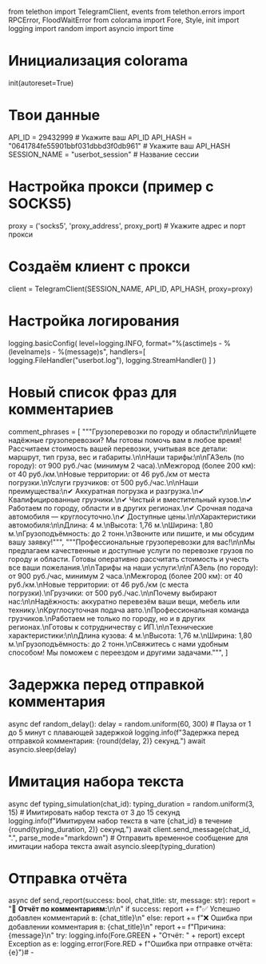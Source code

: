 from telethon import TelegramClient, events
from telethon.errors import RPCError, FloodWaitError
from colorama import Fore, Style, init
import logging
import random
import asyncio
import time

# Инициализация colorama
init(autoreset=True)

# Твои данные
API_ID = 29432999  # Укажите ваш API_ID
API_HASH = "0641784fe55901bbf031dbbd3f0db961"  # Укажите ваш API_HASH
SESSION_NAME = "userbot_session"  # Название сессии

# Настройка прокси (пример с SOCKS5)
proxy = ('socks5', 'proxy_address', proxy_port)  # Укажите адрес и порт прокси

# Создаём клиент с прокси
client = TelegramClient(SESSION_NAME, API_ID, API_HASH, proxy=proxy)

# Настройка логирования
logging.basicConfig(
    level=logging.INFO,
    format="%(asctime)s - %(levelname)s - %(message)s",
    handlers=[
        logging.FileHandler("userbot.log"),
        logging.StreamHandler()
    ]
)

# Новый список фраз для комментариев
comment_phrases = [
    """Грузоперевозки по городу и области!\n\nИщете надёжные грузоперевозки? Мы готовы помочь вам в любое время! Рассчитаем стоимость вашей перевозки, учитывая все детали: маршрут, тип груза, вес и габариты.\n\nНаши тарифы:\n\nГАЗель (по городу): от 900 руб./час (минимум 2 часа).\nМежгород (более 200 км): от 40 руб./км.\nНовые территории: от 46 руб./км от места погрузки.\nУслуги грузчиков: от 500 руб./час.\n\nНаши преимущества:\n✔ Аккуратная погрузка и разгрузка.\n✔ Квалифицированные грузчики.\n✔ Чистый и вместительный кузов.\n✔ Работаем по городу, области и в других регионах.\n✔ Срочная подача автомобиля — круглосуточно.\n✔ Доступные цены.\n\nХарактеристики автомобиля:\n\nДлина: 4 м.\nВысота: 1,76 м.\nШирина: 1,80 м.\nГрузоподъёмность: до 2 тонн.\nЗвоните или пишите, и мы обсудим вашу заявку!""",
    """Профессиональные грузоперевозки для вас!\n\nМы предлагаем качественные и доступные услуги по перевозке грузов по городу и области. Готовы оперативно рассчитать стоимость и учесть все ваши пожелания.\n\nТарифы на наши услуги:\n\nГАЗель (по городу): от 900 руб./час, минимум 2 часа.\nМежгород (более 200 км): от 40 руб./км.\nНовые территории: от 46 руб./км (с места погрузки).\nГрузчики: от 500 руб./час.\n\nПочему выбирают нас:\n\nНадёжность: аккуратно перевезём ваши вещи, мебель или технику.\nКруглосуточная подача авто.\nПрофессиональная команда грузчиков.\nРаботаем не только по городу, но и в других регионах.\nГотовы к сотрудничеству с ИП.\n\nТехнические характеристики:\n\nДлина кузова: 4 м.\nВысота: 1,76 м.\nШирина: 1,80 м.\nГрузоподъёмность: до 2 тонн.\nСвяжитесь с нами удобным способом! Мы поможем с переездом и другими задачами.""",
]

# Задержка перед отправкой комментария
async def random_delay():
    delay = random.uniform(60, 300)  # Пауза от 1 до 5 минут с плавающей задержкой
    logging.info(f"Задержка перед отправкой комментария: {round(delay, 2)} секунд.")
    await asyncio.sleep(delay)

# Имитация набора текста
async def typing_simulation(chat_id):
    typing_duration = random.uniform(3, 15)  # Имитировать набор текста от 3 до 15 секунд
    logging.info(f"Имитируем набор текста в чате {chat_id} в течение {round(typing_duration, 2)} секунд.")
    await client.send_message(chat_id, ".", parse_mode="markdown")  # Отправить временное сообщение для имитации набора текста
    await asyncio.sleep(typing_duration)

# Отправка отчёта
async def send_report(success: bool, chat_title: str, message: str):
    report = "📝 **Отчёт по комментариям:**\n\n"
    if success:
        report += f"✅ Успешно добавлен комментарий в: {chat_title}\n"
    else:
        report += f"❌ Ошибка при добавлении комментария в: {chat_title}\n"
        report += f"Причина: {message}\n"
    try:
        logging.info(Fore.GREEN + "Отчёт: " + report)
    except Exception as e:
        logging.error(Fore.RED + f"Ошибка при отправке отчёта: {e}")# -
